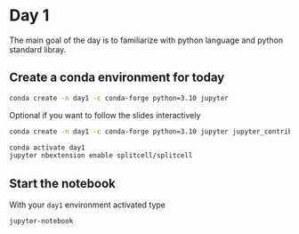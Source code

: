 # Day 1
The main goal of the day is to familiarize with python language and python standard libray.

## Create a conda environment for today

```bash
conda create -n day1 -c conda-forge python=3.10 jupyter
```
Optional if you want to follow the slides interactively
```bash 
conda create -n day1 -c conda-forge python=3.10 jupyter jupyter_contrib_nbextensions rise
```

```bash
conda activate day1
jupyter nbextension enable splitcell/splitcell
```

## Start the notebook
With your `day1` environment activated type
```bash
jupyter-notebook
```
